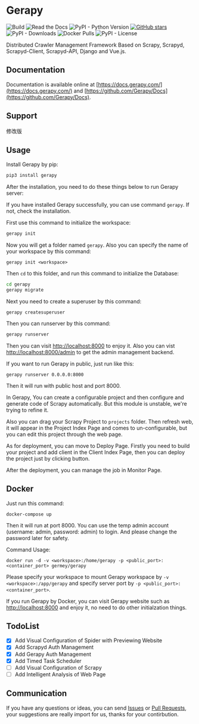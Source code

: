 # Gerapy

![Build](https://github.com/Gerapy/Gerapy/workflows/build/badge.svg)
![Read the Docs](https://img.shields.io/readthedocs/gerapy)
![PyPI - Python Version](https://img.shields.io/badge/python-3.6%2B-blue)
[![GitHub stars](https://img.shields.io/github/stars/Gerapy/Gerapy)](https://github.com/Gerapy/Gerapy/stargazers)
![PyPI - Downloads](https://img.shields.io/pypi/dm/gerapy)
![Docker Pulls](https://img.shields.io/docker/pulls/germey/gerapy)
![PyPI - License](https://img.shields.io/pypi/l/gerapy)

Distributed Crawler Management Framework Based on Scrapy, Scrapyd, Scrapyd-Client, Scrapyd-API, Django and Vue.js.

## Documentation

Documentation is available online at [https://docs.gerapy.com/](https://docs.gerapy.com/) and [https://github.com/Gerapy/Docs](https://github.com/Gerapy/Docs).

## Support

修改版

## Usage

Install Gerapy by pip:

```bash
pip3 install gerapy
```

After the installation, you need to do these things below to run Gerapy server:

If you have installed Gerapy successfully, you can use command `gerapy`. If not, check the installation.

First use this command to initialize the workspace:

```bash
gerapy init
```

Now you will get a folder named `gerapy`. Also you can specify the name of your workspace by this command:

```
gerapy init <workspace>
```

Then `cd` to this folder, and run this command to initialize the Database:

```bash
cd gerapy
gerapy migrate
```

Next you need to create a superuser by this command:

```
gerapy createsuperuser
```

Then you can runserver by this command:

```bash
gerapy runserver
```

Then you can visit [http://localhost:8000](http://localhost:8000) to enjoy it. Also you can vist [http://localhost:8000/admin](http://localhost:8000/admin) to get the admin management backend.

If you want to run Gerapy in public, just run like this:

```
gerapy runserver 0.0.0.0:8000
```

Then it will run with public host and port 8000.

In Gerapy, You can create a configurable project and then configure and generate code of Scrapy automatically. But this module is unstable, we're trying to refine it.

Also you can drag your Scrapy Project to `projects` folder. Then refresh web, it will appear in the Project Index Page and comes to un-configurable, but you can edit this project through the web page.

As for deployment, you can move to Deploy Page. Firstly you need to build your project and add client in the Client Index Page, then you can deploy the project just by clicking button.

After the deployment, you can manage the job in Monitor Page.

## Docker

Just run this command:

```
docker-compose up
```

Then it will run at port 8000. You can use the temp admin account (username: admin, password: admin) to login. And please change the password later for safety.

Command Usage:

```
docker run -d -v <workspace>:/home/gerapy -p <public_port>:<container_port> germey/gerapy
```

Please specify your workspace to mount Gerapy workspace by `-v <workspace>:/app/gerapy` and specify server port by `-p <public_port>:<container_port>`.

If you run Gerapy by Docker, you can visit Gerapy website such as [http://localhost:8000](http://localhost:8000) and enjoy it, no need to do other initialzation things.

## TodoList

- [x] Add Visual Configuration of Spider with Previewing Website
- [x] Add Scrapyd Auth Management
- [x] Add Gerapy Auth Management
- [x] Add Timed Task Scheduler
- [ ] Add Visual Configuration of Scrapy
- [ ] Add Intelligent Analysis of Web Page

## Communication

If you have any questions or ideas, you can send [Issues](https://github.com/Gerapy/Gerapy/issues) or [Pull Requests](https://github.com/Gerapy/Gerapy/pulls), your suggestions are really import for us, thanks for your contirbution.

